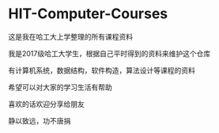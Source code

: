 # HIT-Computer-Courses
这是我在哈工大上学整理的所有课程资料

我是2017级哈工大学生，根据自己平时得到的资料来维护这个仓库

有计算机系统，数据结构，软件构造，算法设计等课程的资料

希望可以对大家的学习生活有帮助

喜欢的话欢迎分享给朋友

静以致远，功不唐捐
